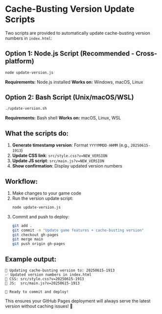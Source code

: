 # Cache-Busting Version Update Scripts

Two scripts are provided to automatically update cache-busting version numbers in `index.html`:

## Option 1: Node.js Script (Recommended - Cross-platform)

```bash
node update-version.js
```

**Requirements:** Node.js installed
**Works on:** Windows, macOS, Linux

## Option 2: Bash Script (Unix/macOS/WSL)

```bash
./update-version.sh
```

**Requirements:** Bash shell
**Works on:** macOS, Linux, WSL

## What the scripts do:

1. **Generate timestamp version**: Format `YYYYMMDD-HHMM` (e.g., `20250615-1913`)
2. **Update CSS link**: `src/style.css?v=NEW_VERSION`
3. **Update JS script**: `src/main.js?v=NEW_VERSION`
4. **Show confirmation**: Display updated version numbers

## Workflow:

1. Make changes to your game code
2. Run the version update script:
   ```bash
   node update-version.js
   ```
3. Commit and push to deploy:
   ```bash
   git add .
   git commit -m "Update game features + cache-busting version"
   git checkout gh-pages
   git merge main
   git push origin gh-pages
   ```

## Example output:

```
🔄 Updating cache-busting version to: 20250615-1913
✅ Updated version numbers in index.html
📝 CSS: src/style.css?v=20250615-1913
📝 JS:  src/main.js?v=20250615-1913

🚀 Ready to commit and deploy!
```

This ensures your GitHub Pages deployment will always serve the latest version without caching issues! 🎯
